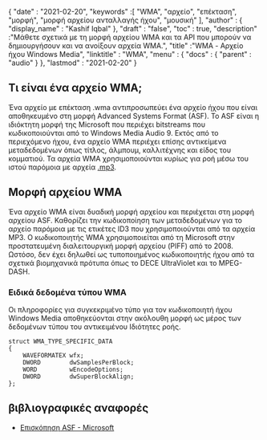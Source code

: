 {
  "date" : "2021-02-20",
  "keywords" :[ "WMA", "αρχείο", "επέκταση", "μορφή", "μορφή αρχείου ανταλλαγής ήχου", "μουσική" ],
  "author" : {
    "display_name" : "Kashif Iqbal"
},
  "draft" : "false",
  "toc" : true,
  "description" :"Μάθετε σχετικά με τη μορφή αρχείου WMA και τα API που μπορούν να δημιουργήσουν και να ανοίξουν αρχεία WMA.",
  "title" :"WMA - Αρχείο ήχου Windows Media",
  "linktitle" : "WMA",
  "menu" : {
    "docs" : {
      "parent" : "audio"
}
},
  "lastmod" : "2021-02-20"
}

## Τι είναι ένα αρχείο WMA;

Ένα αρχείο με επέκταση .wma αντιπροσωπεύει ένα αρχείο ήχου που είναι αποθηκευμένο στη μορφή Advanced Systems Format (ASF). Το ASF είναι η ιδιόκτητη μορφή της Microsoft που περιέχει bitstreams που κωδικοποιούνται από το Windows Media Audio 9. Εκτός από το περιεχόμενο ήχου, ένα αρχείο WMA περιέχει επίσης αντικείμενα μεταδεδομένων όπως τίτλος, άλμπουμ, καλλιτέχνης και είδος του κομματιού. Τα αρχεία WMA χρησιμοποιούνται κυρίως για ροή μέσω του ιστού παρόμοια με αρχεία [.mp3](/el/audio/mp3/).

## Μορφή αρχείου WMA

Ένα αρχείο WMA είναι δυαδική μορφή αρχείου και περιέχεται στη μορφή αρχείου ASF. Καθορίζει την κωδικοποίηση των μεταδεδομένων για το αρχείο παρόμοια με τις ετικέτες ID3 που χρησιμοποιούνται από τα αρχεία MP3. Ο κωδικοποιητής WMA χρησιμοποιείται από τη Microsoft στην προστατευμένη διαλειτουργική μορφή αρχείου (PIFF) από το 2008. Ωστόσο, δεν έχει δηλωθεί ως τυποποιημένος κωδικοποιητής ήχου από τα σχετικά βιομηχανικά πρότυπα όπως το DECE UltraViolet και το MPEG-DASH.

### Ειδικά δεδομένα τύπου WMA

Οι πληροφορίες για συγκεκριμένο τύπο για τον κωδικοποιητή ήχου Windows Media αποθηκεύονται στην ακόλουθη μορφή ως μέρος των δεδομένων τύπου του αντικειμένου Ιδιότητες ροής.

```
struct WMA_TYPE_SPECIFIC_DATA
{
    WAVEFORMATEX wfx;
    DWORD        dwSamplesPerBlock;
    WORD         wEncodeOptions;
    DWORD        dwSuperBlockAlign;
};
```
## βιβλιογραφικές αναφορές

* [Επισκόπηση ASF - Microsoft](https://learn.microsoft.com/en-us/windows/win32/wmformat/overview-of-the-asf-format)

